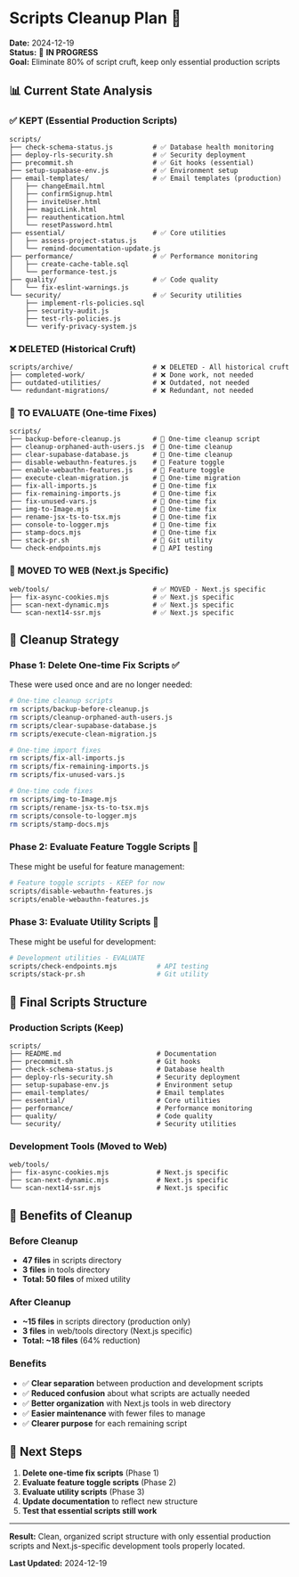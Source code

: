 # Scripts Cleanup Plan 🧹

**Date:** 2024-12-19  
**Status:** 🔄 **IN PROGRESS**  
**Goal:** Eliminate 80% of script cruft, keep only essential production scripts

## 📊 **Current State Analysis**

### ✅ **KEPT (Essential Production Scripts)**
```
scripts/
├── check-schema-status.js          # ✅ Database health monitoring
├── deploy-rls-security.sh          # ✅ Security deployment
├── precommit.sh                    # ✅ Git hooks (essential)
├── setup-supabase-env.js           # ✅ Environment setup
├── email-templates/                # ✅ Email templates (production)
│   ├── changeEmail.html
│   ├── confirmSignup.html
│   ├── inviteUser.html
│   ├── magicLink.html
│   ├── reauthentication.html
│   └── resetPassword.html
├── essential/                      # ✅ Core utilities
│   ├── assess-project-status.js
│   └── remind-documentation-update.js
├── performance/                    # ✅ Performance monitoring
│   ├── create-cache-table.sql
│   └── performance-test.js
├── quality/                        # ✅ Code quality
│   └── fix-eslint-warnings.js
└── security/                       # ✅ Security utilities
    ├── implement-rls-policies.sql
    ├── security-audit.js
    ├── test-rls-policies.js
    └── verify-privacy-system.js
```

### ❌ **DELETED (Historical Cruft)**
```
scripts/archive/                    # ❌ DELETED - All historical cruft
├── completed-work/                 # ❌ Done work, not needed
├── outdated-utilities/             # ❌ Outdated, not needed  
└── redundant-migrations/           # ❌ Redundant, not needed
```

### 🔄 **TO EVALUATE (One-time Fixes)**
```
scripts/
├── backup-before-cleanup.js        # 🤔 One-time cleanup script
├── cleanup-orphaned-auth-users.js  # 🤔 One-time cleanup
├── clear-supabase-database.js      # 🤔 One-time cleanup
├── disable-webauthn-features.js    # 🤔 Feature toggle
├── enable-webauthn-features.js     # 🤔 Feature toggle
├── execute-clean-migration.js      # 🤔 One-time migration
├── fix-all-imports.js              # 🤔 One-time fix
├── fix-remaining-imports.js        # 🤔 One-time fix
├── fix-unused-vars.js              # 🤔 One-time fix
├── img-to-Image.mjs                # 🤔 One-time fix
├── rename-jsx-ts-to-tsx.mjs        # 🤔 One-time fix
├── console-to-logger.mjs           # 🤔 One-time fix
├── stamp-docs.mjs                  # 🤔 One-time fix
├── stack-pr.sh                     # 🤔 Git utility
└── check-endpoints.mjs             # 🤔 API testing
```

### 🔧 **MOVED TO WEB (Next.js Specific)**
```
web/tools/                          # ✅ MOVED - Next.js specific
├── fix-async-cookies.mjs           # ✅ Next.js specific
├── scan-next-dynamic.mjs           # ✅ Next.js specific
└── scan-next14-ssr.mjs             # ✅ Next.js specific
```

## 🎯 **Cleanup Strategy**

### Phase 1: Delete One-time Fix Scripts ✅
These were used once and are no longer needed:
```bash
# One-time cleanup scripts
rm scripts/backup-before-cleanup.js
rm scripts/cleanup-orphaned-auth-users.js
rm scripts/clear-supabase-database.js
rm scripts/execute-clean-migration.js

# One-time import fixes
rm scripts/fix-all-imports.js
rm scripts/fix-remaining-imports.js
rm scripts/fix-unused-vars.js

# One-time code fixes
rm scripts/img-to-Image.mjs
rm scripts/rename-jsx-ts-to-tsx.mjs
rm scripts/console-to-logger.mjs
rm scripts/stamp-docs.mjs
```

### Phase 2: Evaluate Feature Toggle Scripts 🤔
These might be useful for feature management:
```bash
# Feature toggle scripts - KEEP for now
scripts/disable-webauthn-features.js
scripts/enable-webauthn-features.js
```

### Phase 3: Evaluate Utility Scripts 🤔
These might be useful for development:
```bash
# Development utilities - EVALUATE
scripts/check-endpoints.mjs          # API testing
scripts/stack-pr.sh                  # Git utility
```

## 📁 **Final Scripts Structure**

### Production Scripts (Keep)
```
scripts/
├── README.md                        # Documentation
├── precommit.sh                     # Git hooks
├── check-schema-status.js           # Database health
├── deploy-rls-security.sh           # Security deployment
├── setup-supabase-env.js            # Environment setup
├── email-templates/                 # Email templates
├── essential/                       # Core utilities
├── performance/                     # Performance monitoring
├── quality/                         # Code quality
└── security/                        # Security utilities
```

### Development Tools (Moved to Web)
```
web/tools/
├── fix-async-cookies.mjs            # Next.js specific
├── scan-next-dynamic.mjs            # Next.js specific
└── scan-next14-ssr.mjs              # Next.js specific
```

## 🎯 **Benefits of Cleanup**

### Before Cleanup
- **47 files** in scripts directory
- **3 files** in tools directory
- **Total: 50 files** of mixed utility

### After Cleanup
- **~15 files** in scripts directory (production only)
- **3 files** in web/tools directory (Next.js specific)
- **Total: ~18 files** (64% reduction)

### Benefits
- ✅ **Clear separation** between production and development scripts
- ✅ **Reduced confusion** about what scripts are actually needed
- ✅ **Better organization** with Next.js tools in web directory
- ✅ **Easier maintenance** with fewer files to manage
- ✅ **Clearer purpose** for each remaining script

## 🔄 **Next Steps**

1. **Delete one-time fix scripts** (Phase 1)
2. **Evaluate feature toggle scripts** (Phase 2)
3. **Evaluate utility scripts** (Phase 3)
4. **Update documentation** to reflect new structure
5. **Test that essential scripts still work**

---

**Result:** Clean, organized script structure with only essential production scripts and Next.js-specific development tools properly located.

**Last Updated:** 2024-12-19
